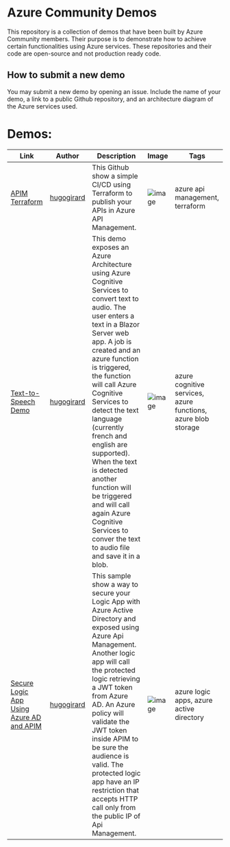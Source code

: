 # Azure Community Demos

This repository is a collection of demos that have been built by Azure Community members. Their purpose is to demonstrate how to achieve certain functionalities using Azure services. These repositories and their code are open-source and not production ready code.

## How to submit a new demo

You may submit a new demo by opening an issue. Include the name of your demo, a link to a public Github repository, and an architecture diagram of the Azure services used.

# Demos:

| Link | Author | Description | Image | Tags |
| --- | --- | --- | --- | --- |
| [APIM Terraform](https://github.com/hugogirard/apimTerraform) | [hugogirard](https://github.com/hugogirard) | This Github show a simple CI/CD using Terraform to publish your APIs in Azure API Management. | ![image](https://user-images.githubusercontent.com/35609369/150876210-4dc22a90-6c79-4ec1-ae93-4105df081f28.png) | azure api management, terraform |
| [Text-to-Speech Demo](https://github.com/hugogirard/textToSpeechDemo) | [hugogirard](https://github.com/hugogirard) | This demo exposes an Azure Architecture using Azure Cognitive Services to convert text to audio. The user enters a text in a Blazor Server web app. A job is created and an azure function is triggered, the function will call Azure Cognitive Services to detect the text language (currently french and english are supported). When the text is detected another function will be triggered and will call again Azure Cognitive Services to conver the text to audio file and save it in a blob. | ![image](https://user-images.githubusercontent.com/35609369/150875709-72c9713a-9fba-4f99-9884-6e8d3d7cee23.png) | azure cognitive services, azure functions, azure blob storage |
| [Secure Logic App Using Azure AD and APIM](https://github.com/hugogirard/secureLogicApp) | [hugogirard](https://github.com/hugogirard) | This sample show a way to secure your Logic App with Azure Active Directory and exposed using Azure Api Management. Another logic app will call the protected logic retrieving a JWT token from Azure AD. An Azure policy will validate the JWT token inside APIM to be sure the audience is valid. The protected logic app have an IP restriction that accepts HTTP call only from the public IP of Api Management. | ![image](https://user-images.githubusercontent.com/35609369/150875981-8d024c38-e150-42ed-b267-21e9c939dcf6.png) | azure logic apps, azure active directory |
